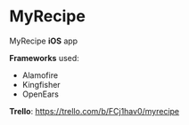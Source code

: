 # MyRecipe
MyRecipe **iOS** app

**Frameworks** used:
- Alamofire
- Kingfisher
- OpenEars

**Trello**: https://trello.com/b/FCj1hav0/myrecipe
